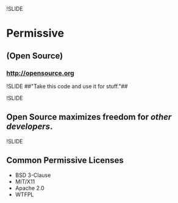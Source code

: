 !SLIDE
# Permissive #
## (Open Source) ##
### http://opensource.org ###

!SLIDE
##"Take this code and use it for stuff."##

!SLIDE
## Open Source maximizes freedom for *other developers*. ##

!SLIDE
## Common Permissive Licenses ##

* BSD 3-Clause
* MIT/X11
* Apache 2.0
* WTFPL

